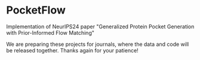 # PocketFlow
Implementation of NeurIPS24 paper "Generalized Protein Pocket Generation with Prior-Informed Flow Matching"

We are preparing these projects for journals, where the data and code will be released together. Thanks again for your patience!
